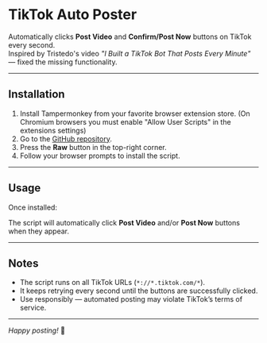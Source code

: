 # TikTok Auto Poster

Automatically clicks **Post Video** and **Confirm/Post Now** buttons on TikTok every second.  
Inspired by Tristedo's video _"I Built a TikTok Bot That Posts Every Minute"_ — fixed the missing functionality.

---

## Installation

1. Install Tampermonkey from your favorite browser extension store. (On Chromium browsers you must enable "Allow User Scripts" in the extensions settings)
3. Go to the [GitHub repository](https://github.com/NikoboiNFTB/TikTok-Auto-Poster/blob/main/TikTok%20Auto%20Poster-1.4.user.js).
3. Press the **Raw** button in the top-right corner.
4. Follow your browser prompts to install the script.

---

## Usage

Once installed:

The script will automatically click **Post Video** and/or **Post Now** buttons when they appear.

---

## Notes

- The script runs on all TikTok URLs (`*://*.tiktok.com/*`).
- It keeps retrying every second until the buttons are successfully clicked.
- Use responsibly — automated posting may violate TikTok’s terms of service.

---

*Happy posting!* 🚀
